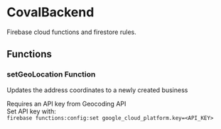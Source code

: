 # CovalBackend
Firebase cloud functions and firestore rules.

## Functions
### setGeoLocation Function
Updates the address coordinates to a newly created business

Requires an API key from Geocoding API  
Set API key with:  
`firebase functions:config:set google_cloud_platform.key=<API_KEY>`
